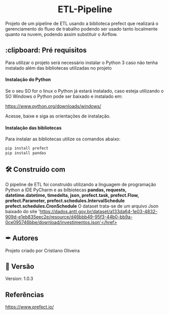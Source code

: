 <h1 align='center'> ETL-Pipeline </h1>
Projeto de um pipeline de ETL usando a biblioteca prefect que realizará
o gerenciamento do fluxo de trabalho podendo ser usado tanto localmente
quanto na nuvem, podendo assim substituir o Airflow.

<h2>:clipboard: Pré requisitos</h2>
Para utilizar o projeto será necessário instalar o Python 3 caso não tenha
instalado além das bibliotecas utilizadas no projeto

<h4>Instalação do Python </h4>
Se o seu SO for o linux o Python já estará instalado, caso esteja utilizando
o SO Windows o Python pode ser baixado e instalado em:

<href>https://www.python.org/downloads/windows/</href>

Acesse, baixe e siga as orientações de instalação.

<h4>Instalação das bibliotecas</h4>
Para instalar as bibliotecas utilize os comandos abaixo:


```python
pip install prefect
pip install pandas
```

<h2>🛠️ Construído com</h2>

O pipeline de ETL foi construido utilizando a linguagem de programação Python
a IDE PyCharm e as bilbiotecas <b>pandas, requests, datetime.datetime, timedelta, 
json, prefect.task, prefect.Flow, prefect.Parameter, prefect.schedules.IntervalSchedule
prefect.schedules.CronSchedule</b>
O dataset trata-se de um arquivo Json baixado do site <href>'https://dados.antt.gov.br/dataset/a133da64-1e03-4832-909d-e1eb835eec2e/resource/d46bbb49-95f3-44b0-bb9a-0ce095746bbe/download/investimentos.json'</href>

<h2>✒ Autores </h2>

Projeto criado por Cristiano Oliveira

<h2>📌 Versão </h2>

Version: 1.0.3

<h2>Referências</h2>

<href>https://www.prefect.io/</href>

